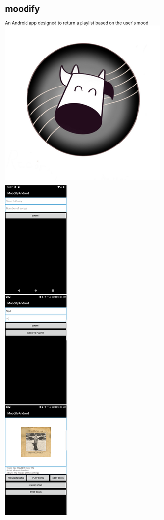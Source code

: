 # moodify

An Android app designed to return a playlist based on the user's mood
<img src="MoodifyScreenshots/moodify_logo.png">
<div class="row"
display: flex;
  justify-content: space-between;>
  <div>
    <img src="MoodifyScreenshots/moodify_start.png" width="200">
  </div>
  <div">
    <img src="MoodifyScreenshots/moodify_query.png" width="200">
  </div>
  <div>
    <img src="MoodifyScreenshots/moodify_playlist.png" width="200">
  </div>
</div>
